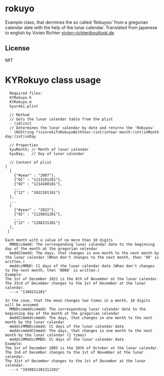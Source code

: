 # rokuyo
Example class, that dermines the so called 'Rokuyou' from a gregorian calendar date with the help of the lunar calendar.
Translated from japanese to english by Vivien Richter <vivien-richter@outlook.de>

## License
MIT

# KYRokuyo class usage
      Required files:
      KYRokuyo.h
      KYRokuyo.m
      kyureki.plist
      
      // Method
      // Gets the lunar calendar table from the plist
      - (id)init
      // Determines the lunar calendar by date and returns the 'Rokuyou'
      - (NSString *)sinrekiToRokuyoWithYear:(int)inYear month:(int)inMonth day:(int)inDay
    
      // Properties
      kyuMonth;	// Month of lunar calendar
      kyuDay;	// Day of lunar calendar
 
      // Content of plist
    [
      [
        {"#year" : "2007"},
        {"01" : "1113191201"},
        {"02" : "1214180101"},
        ...
        {"12" : "1022101101"}
      ],
      ...
      [
        {"#year" : "2022"},
        {"01" : "1129031201"},
        ...
        {"12" : "1108231201"}
      ],
     ]
    
    Each month with a value of no more than 10 digits
      MMDDccmmdd: The corresponding lunar calendar date to the beginning day of the month at the gregorian celendar
      mmddCCmmdd: The days, that changes in one month to the next month by the lunar calendar (When don't changes to the next month, then '99' is written.)
      mmddccMMDD: CC days of the lunar calendar date (When don't changes to the next month, then '0000' is written.)
    Example:
    The 1st of December 2022 is the 8th of November at the lunar calendar.
    The 23rd of December changes to the 1st of December at the lunar calendar.
      ---> "1108231201"  
    
    In the case, that the moon changes two times in a month, 16 digits will be assumed
      MMDDccmmddccmmdd: The corresponding lunar calendar date to the beginning day of the month at the gregorian celendar
      mmddCCmmddccmmdd: The days, that changes in one month to the next month by the lunar calendar
      mmddccMMDDccmmdd: CC days of the lunar calendar date
      mmddccmmddCCmmdd: The days, that changes in one month to the next month by the lunar calendar (2 times)
      mmddccMMddccMMDD: CC days of the lunar calendar date
    Example:
    The 1st of December 2005 is the 30th of October at the lunar calendar.
    The 2nd of December changes to the 1st of November at the lunar calendar.
    The 31st of December changes to the 1st of December at the lunar calendar.
      ---> "1030021101311201"
